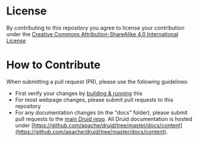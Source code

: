 # License

By contributing to this repository you agree to license your contribution under the [Creative Commons Attribution-ShareAlike 4.0 International License](http://creativecommons.org/licenses/by-sa/4.0/)

# How to Contribute

When submitting a pull request (PR), please use the following guidelines:

- First verify your changes by [building & running](README.md#building) this
- For most webpage changes, please submit pull requests to this repository
- For any documentation changes (in the "docs" folder), please submit pull requests to the [main Druid
  repo](https://github.com/apache/druid-website-src). All Druid
  documentation is hosted under
  [https://github.com/apache/druid/tree/master/docs/content](https://github.com/apache/druid/tree/master/docs/content).

